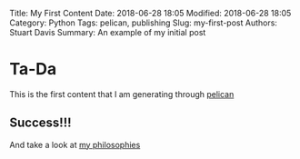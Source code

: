 Title: My First Content
Date: 2018-06-28 18:05
Modified: 2018-06-28 18:05
Category: Python
Tags: pelican, publishing
Slug: my-first-post
Authors: Stuart Davis
Summary: An example of my initial post

# Ta-Da

This is the first content that I am generating through [pelican](http://getpelican.com)


## Success!!!

And take a look at [my philosophies]({filename}/pages/my-philosophies.md)